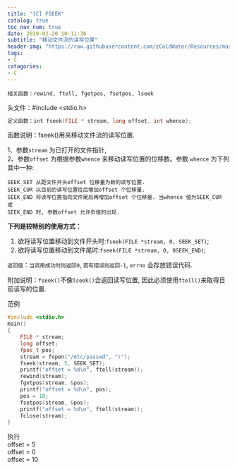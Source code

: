 ```yaml
---
title: "[C] FSEEK"
catalog: true
toc_nav_num: true
date: 2019-02-20 10:11:30
subtitle: "移动文件流的读写位置"
header-img: "https://raw.githubusercontent.com/zColdWater/Resources/master/Images/nature.jpg"
tags:
- C
catagories:
- C
---
```


`相关函数：rewind, ftell, fgetpos, fsetpos, lseek`

头文件：#include <stdio.h>

```C
定义函数：int fseek(FILE * stream, long offset, int whence);
```

函数说明：fseek()用来移动文件流的读写位置. 


1、参数`stream` 为已打开的文件指针,    
2、参数`offset` 为根据参数`whence` 来移动读写位置的位移数。参数 `whence` 为下列其中一种:   

    SEEK_SET 从距文件开头offset 位移量为新的读写位置. 
    SEEK_CUR 以目前的读写位置往后增加offset 个位移量.
    SEEK_END 将读写位置指向文件尾后再增加offset 个位移量. 当whence 值为SEEK_CUR 或
    SEEK_END 时, 参数offset 允许负值的出现.


**下列是较特别的使用方式：**
1) 欲将读写位置移动到文件开头时:`fseek(FILE *stream, 0, SEEK_SET)`;
2) 欲将读写位置移动到文件尾时:`fseek(FILE *stream, 0, 0SEEK_END)`;

`返回值`：`当调用成功时则返回0`, `若有错误则返回-1`, `errno` 会存放错误代码.

附加说明：`fseek()`不像`lseek()`会返回读写位置, 因此必须使用`ftell()`来取得目前读写的位置.

范例
```C
#include <stdio.h>
main()
{
    FILE * stream;
    long offset;
    fpos_t pos;
    stream = fopen("/etc/passwd", "r");
    fseek(stream, 5, SEEK_SET);
    printf("offset = %d\n", ftell(stream));
    rewind(stream);
    fgetpos(stream, &pos);
    printf("offset = %d\n", pos);
    pos = 10;
    fsetpos(stream, &pos);
    printf("offset = %d\n", ftell(stream));
    fclose(stream);
}
```

执行  
offset = 5  
offset = 0  
offset = 10  

